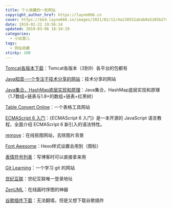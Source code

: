```yaml
---
title: 个人收藏的一些网址
copyright_author_href: https://layne666.cn
cover: https://bed.layne666.cn/images/2021/02/12/4a138552abab0a5285b274cd71eea43e.jpg
date: 2019-02-22 19:56:14
updated: 2019-03-06 18:34:29
categories: 
  - 小玩意儿
tags: 
  - 网址收藏
sticky: 100
---
```


<div id="aplayer-uxAIfEUs" class="aplayer aplayer-tag-marker meting-tag-marker" data-id="1398663411" data-server="netease" data-type="song" data-mode="circulation" data-autoplay="false" data-mutex="true" data-listmaxheight="340px" data-preload="auto" data-theme="#3F51B5"></div>

[Tomcat各版本下载](http://archive.apache.org/dist/tomcat/)：Tomcat各版本（3到9）各平台的包都有

[Java知音-一个专注于技术分享的网站](https://www.javazhiyin.com/)：技术分享的网站

[Java集合，HashMap底层实现和原理](https://my.oschina.net/90888/blog/1626045)：Java集合，HashMap底层实现和原理（1.7数组+链表与1.8+的数组+链表+红黑树）

[Table Convert Online](https://tableconvert.com/)：一个表格工具网站

[ECMAScript 6 入门](http://es6.ruanyifeng.com/)：《ECMAScript 6 入门》是一本开源的 JavaScript 语言教程，全面介绍 ECMAScript 6 新引入的语法特性。

[remove](https://www.remove.bg)：在线抠图网站，去除图片背景

[Font Awesome](http://fontawesome.dashgame.com/)：Hexo样式设置会用到（图标）

[表情符号列表](http://cn.piliapp.com/emoji/list/)：写博客时可以直接拿来用

[Git Learning](https://learngitbranching.js.org/)：一个学习 git 的网站

[世纪互联](https://portal.partner.microsoftonline.cn/)：世纪互联唯一登录地址

[ZenUML](https://app.zenuml.com/)：在线画时序图的神器

[谷歌插件下载](https://www.gugeapps.net/)：无法翻墙，但是又想下载谷歌插件

